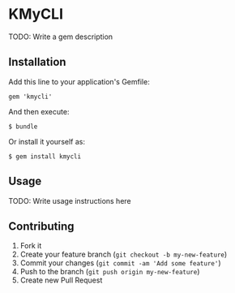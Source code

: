 # KMyCLI

TODO: Write a gem description

## Installation

Add this line to your application's Gemfile:

    gem 'kmycli'

And then execute:

    $ bundle

Or install it yourself as:

    $ gem install kmycli

## Usage

TODO: Write usage instructions here

## Contributing

1. Fork it
2. Create your feature branch (`git checkout -b my-new-feature`)
3. Commit your changes (`git commit -am 'Add some feature'`)
4. Push to the branch (`git push origin my-new-feature`)
5. Create new Pull Request
